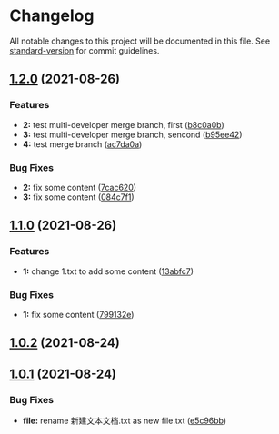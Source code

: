 # Changelog

All notable changes to this project will be documented in this file. See [standard-version](https://github.com/conventional-changelog/standard-version) for commit guidelines.

## [1.2.0](https://github.com/Duanyu950425/test/compare/v1.1.0...v1.2.0) (2021-08-26)


### Features

* **2:** test multi-developer merge branch, first ([b8c0a0b](https://github.com/Duanyu950425/test/commit/b8c0a0b9ae637c1f2c2ab898f7735d8593a7d3a2))
* **3:** test multi-developer merge branch, sencond ([b95ee42](https://github.com/Duanyu950425/test/commit/b95ee42d20d115ca043ace7330e6feaf78617e28))
* **4:** test merge branch ([ac7da0a](https://github.com/Duanyu950425/test/commit/ac7da0a7c5d23d3ada49b87683f8916638ab1842))


### Bug Fixes

* **2:** fix some content ([7cac620](https://github.com/Duanyu950425/test/commit/7cac620ce2aace8945349e48c272e3111e837d03))
* **3:** fix some content ([084c7f1](https://github.com/Duanyu950425/test/commit/084c7f10e122bf371a82522de51f2a9973ed956f))

## [1.1.0](https://github.com/Duanyu950425/test/compare/v1.0.2...v1.1.0) (2021-08-26)


### Features

* **1:** change 1.txt to add some content ([13abfc7](https://github.com/Duanyu950425/test/commit/13abfc7ef11faef9dca138e536fc73ac612f9703))


### Bug Fixes

* **1:** fix some content ([799132e](https://github.com/Duanyu950425/test/commit/799132ef3dc8fe07a50a9570a6e40aa45c8a7fa6))

## [1.0.2](https://github.com/Duanyu950425/test/compare/v1.0.1...v1.0.2) (2021-08-24)



## [1.0.1](https://github.com/Duanyu950425/test/compare/e5c96bba018fac4c168d6efab2307ec9443ab539...v1.0.1) (2021-08-24)


### Bug Fixes

* **file:** rename 新建文本文档.txt as new file.txt ([e5c96bb](https://github.com/Duanyu950425/test/commit/e5c96bba018fac4c168d6efab2307ec9443ab539))
